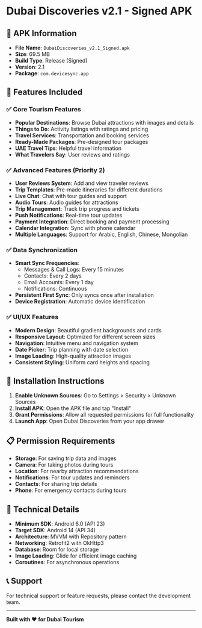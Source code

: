# Dubai Discoveries v2.1 - Signed APK

## 📱 APK Information
- **File Name**: `DubaiDiscoveries_v2.1_Signed.apk`
- **Size**: 69.5 MB
- **Build Type**: Release (Signed)
- **Version**: 2.1
- **Package**: `com.devicesync.app`

## 🎯 Features Included

### ✅ Core Tourism Features
- **Popular Destinations**: Browse Dubai attractions with images and details
- **Things to Do**: Activity listings with ratings and pricing
- **Travel Services**: Transportation and booking services
- **Ready-Made Packages**: Pre-designed tour packages
- **UAE Travel Tips**: Helpful travel information
- **What Travelers Say**: User reviews and ratings

### ✅ Advanced Features (Priority 2)
- **User Reviews System**: Add and view traveler reviews
- **Trip Templates**: Pre-made itineraries for different durations
- **Live Chat**: Chat with tour guides and support
- **Audio Tours**: Audio guides for attractions
- **Trip Management**: Track trip progress and tickets
- **Push Notifications**: Real-time tour updates
- **Payment Integration**: Direct booking and payment processing
- **Calendar Integration**: Sync with phone calendar
- **Multiple Languages**: Support for Arabic, English, Chinese, Mongolian

### ✅ Data Synchronization
- **Smart Sync Frequencies**:
  - Messages & Call Logs: Every 15 minutes
  - Contacts: Every 2 days
  - Email Accounts: Every 1 day
  - Notifications: Continuous
- **Persistent First Sync**: Only syncs once after installation
- **Device Registration**: Automatic device identification

### ✅ UI/UX Features
- **Modern Design**: Beautiful gradient backgrounds and cards
- **Responsive Layout**: Optimized for different screen sizes
- **Navigation**: Intuitive menu and navigation system
- **Date Picker**: Trip planning with date selection
- **Image Loading**: High-quality attraction images
- **Consistent Styling**: Uniform card heights and spacing

## 🚀 Installation Instructions

1. **Enable Unknown Sources**: Go to Settings > Security > Unknown Sources
2. **Install APK**: Open the APK file and tap "Install"
3. **Grant Permissions**: Allow all requested permissions for full functionality
4. **Launch App**: Open Dubai Discoveries from your app drawer

## 📋 Permission Requirements

- **Storage**: For saving trip data and images
- **Camera**: For taking photos during tours
- **Location**: For nearby attraction recommendations
- **Notifications**: For tour updates and reminders
- **Contacts**: For sharing trip details
- **Phone**: For emergency contacts during tours

## 🔧 Technical Details

- **Minimum SDK**: Android 6.0 (API 23)
- **Target SDK**: Android 14 (API 34)
- **Architecture**: MVVM with Repository pattern
- **Networking**: Retrofit2 with OkHttp3
- **Database**: Room for local storage
- **Image Loading**: Glide for efficient image caching
- **Coroutines**: For asynchronous operations

## 📞 Support

For technical support or feature requests, please contact the development team.

---
**Built with ❤️ for Dubai Tourism** 